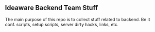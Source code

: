 ## Ideaware Backend Team Stuff

The main purpose of this repo is to collect stuff related to backend. Be it conf. scripts, setup scripts, server dirty hacks, links, etc.


